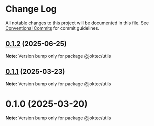 # Change Log

All notable changes to this project will be documented in this file.
See [Conventional Commits](https://conventionalcommits.org) for commit guidelines.

## [0.1.2](https://github.com/joktec/joktec-monorepo/compare/@joktec/utils@0.1.1...@joktec/utils@0.1.2) (2025-06-25)

**Note:** Version bump only for package @joktec/utils





## [0.1.1](https://github.com/joktec/joktec-monorepo/compare/@joktec/utils@0.1.0...@joktec/utils@0.1.1) (2025-03-23)

**Note:** Version bump only for package @joktec/utils





# 0.1.0 (2025-03-20)

**Note:** Version bump only for package @joktec/utils
